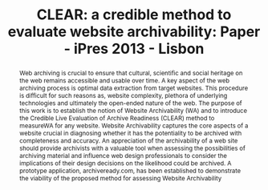 ---
abstract: Web archiving is crucial to ensure that cultural, scientific and social
  heritage on the web remains accessible and usable over time. A key aspect of the
  web archiving process is optimal data extraction from target websites. This procedure
  is difficult for such reasons as, website complexity, plethora of underlying technologies
  and ultimately the open-ended nature of the web. The purpose of this work is to
  establish the notion of Website Archivability (WA) and to introduce the Credible
  Live Evaluation of Archive Readiness (CLEAR) method to measureWA for any website.
  Website Archivability captures the core aspects of a website crucial in diagnosing
  whether it has the potentiality to be archived with completeness and accuracy. An
  appreciation of the archivability of a web site should provide archivists with a
  valuable tool when assessing the possibilities of archiving material and influence
  web design professionals to consider the implications of their design decisions
  on the likelihood could be archived. A prototype application, archiveready.com,
  has been established to demonstrate the viability of the proposed method for assessing
  Website Archivability
creators:
- Manolopoulos, Yannis
- Banos, Vangelis
- Ross, Seamus
- Kim, Yunhyong
date: null
document_url: https://services.phaidra.univie.ac.at/api/object/o:377397/download
grand_parent: iPRES
institutions: []
keywords:
- web archiving
- digital preservation
- website archivability
- lisbon
landing_page_url: https://phaidra.univie.ac.at/o:377397
language: eng
layout: publication
license: CC BY-SA 2.0 AT
notes_url: null
parent: iPRES 2013
presentation_url: null
size: 303994
source_name: iPRES
title: 'CLEAR: a credible method to evaluate website archivability: Paper - iPres
  2013 - Lisbon'
type: paper
year: 2013
---